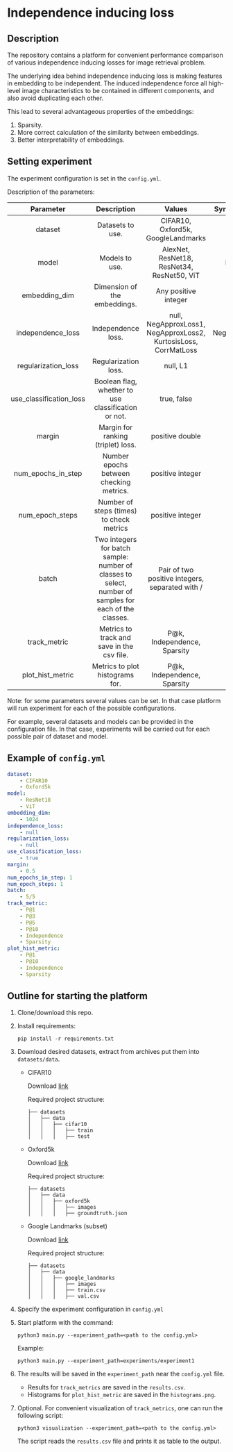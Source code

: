 # Independence inducing loss

## Description

The repository contains a platform for convenient performance comparison of various independence inducing losses
for image retrieval problem.

The underlying idea behind independence inducing loss is making features in embedding to be independent. The induced
independence force all high-level image characteristics to be contained in different components, and also avoid duplicating each other.

This lead to several advantageous properties of the embeddings:
1. Sparsity.
2. More correct calculation of the similarity between embeddings.
3. Better interpretability of embeddings.

## Setting experiment

The experiment configuration is set in the `config.yml`.

Description of the parameters:

|      **Parameter**      |                                            **Description**                                             |                            **Values**                           | **Syntax example** | **Required** |
|:-----------------------:|:------------------------------------------------------------------------------------------------------:|:---------------------------------------------------------------:|:------------------:|:------------:|
|         dataset         |                                            Datasets to use.                                            |                CIFAR10, Oxford5k, GoogleLandmarks               |       CIFAR10      |     True     |
|          model          |                                             Models to use.                                             |            AlexNet, ResNet18, ResNet34, ResNet50, ViT           |      ResNet18      |     True     |
|      embedding_dim      |                                      Dimension of the embeddings.                                      |                       Any positive integer                      |        1024        |     True     |
|    independence_loss    |                                           Independence loss.                                           | null, NegApproxLoss1, NegApproxLoss2, KurtosisLoss, CorrMatLoss |   NegApproxLoss1   |     True     |
|   regularization_loss   |                                          Regularization loss.                                          |                             null, L1                            |         L1         |     True     |
| use_classification_loss |                          Boolean flag, whether to use classification or not.                           |                           true, false                           |        true        |     True     |
|          margin         |                                   Margin for ranking (triplet) loss.                                   |                         positive double                         |         0.2        |     True     |
|    num_epochs_in_step   |                                Number epochs between checking metrics.                                 |                         positive integer                        |         10         |     True     |
|     num_epoch_steps     |                                Number of steps (times) to check metrics                                |                         positive integer                        |          5         |     True     |
|          batch          | Two integers for batch sample: number of classes to select, number of samples for each of the classes. |         Pair of two positive integers, separated with /         |         5/5        |     True     |
|       track_metric      |                               Metrics to track and save in the csv file.                               |                   P@k, Independence, Sparsity                   |         P@1        |     True     |
|     plot_hist_metric    |                                    Metrics to plot histograms for.                                     |                   P@k, Independence, Sparsity                   |         P@1        |     False    |

Note: for some parameters several values can be set. In that case platform will run experiment for each of the
possible configurations.

For example, several datasets and models can be provided in the configuration file. In that case, experiments will be
carried out for each possible pair of dataset and model.

## Example of `config.yml`

```yaml
dataset:
    - CIFAR10
    - Oxford5k
model:
    - ResNet18
    - ViT
embedding_dim:
    - 1024
independence_loss:
    - null
regularization_loss:
    - null
use_classification_loss:
    - true
margin:
    - 0.5
num_epochs_in_step: 1
num_epoch_steps: 1
batch:
    - 5/5
track_metric:
    - P@1
    - P@3
    - P@5
    - P@10
    - Independence
    - Sparsity
plot_hist_metric:
    - P@1
    - P@10
    - Independence
    - Sparsity
```

## Outline for starting the platform

1. Clone/download this repo.
2. Install requirements:
   ```
   pip install -r requirements.txt
   ```
3. Download desired datasets, extract from archives put them into `datasets/data`.
   * CIFAR10
   
      Download [link](https://www.kaggle.com/datasets/swaroopkml/cifar10-pngs-in-folders)
      
      Required project structure:
      ```
      ├── datasets
      │   ├── data
      │   │   ├── cifar10
      │   │   │   ├── train
      │   │   │   ├── test
      ```
   * Oxford5k
   
      Download [link](https://www.kaggle.com/datasets/vadimshabashov/oxford5k)
      
      Required project structure:
      ```
      ├── datasets
      │   ├── data
      │   │   ├── oxford5k
      │   │   │   ├── images
      │   │   │   ├── groundtruth.json
      ```
   * Google Landmarks (subset)
   
      Download [link](https://www.kaggle.com/datasets/confirm/google-landmark-dataset-v2-micro)
      
      Required project structure:
      ```
      ├── datasets
      │   ├── data
      │   │   ├── google_landmarks
      │   │   │   ├── images
      │   │   │   ├── train.csv
      │   │   │   ├── val.csv
      ```
4. Specify the experiment configuration in `config.yml`
5. Start platform with the command:
   ```
   python3 main.py --experiment_path=<path to the config.yml>
   ```

   Example:
   ```
   python3 main.py --experiment_path=experiments/experiment1
   ```
6. The results will be saved in the `experiment_path` near the `config.yml` file.

   * Results for `track_metrics` are saved in the `results.csv`.
   * Histograms for `plot_hist_metric` are saved in the `histograms.png`.
   
7. Optional. For convenient visualization of `track_metrics`, one can run the following script:
   ```
   python3 visualization --experiment_path=<path to the config.yml>
   ```
   
   The script reads the `results.csv` file and prints it as table to the output.
